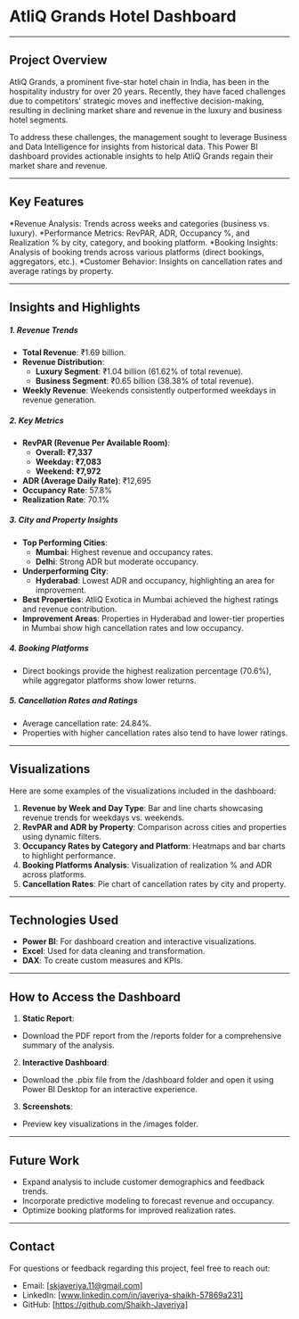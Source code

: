 # AtliQ Grands Hotel Dashboard #

***

## Project Overview ##
AtliQ Grands, a prominent five-star hotel chain in India, has been in the hospitality industry for over 20 years. Recently, they have faced challenges due to competitors' strategic moves and ineffective decision-making, resulting in declining market share and revenue in the luxury and business hotel segments.

To address these challenges, the management sought to leverage Business and Data Intelligence for insights from historical data. This Power BI dashboard provides actionable insights to help AtliQ Grands regain their market share and revenue.

***

## Key Features ##
*Revenue Analysis: Trends across weeks and categories (business vs. luxury).
*Performance Metrics: RevPAR, ADR, Occupancy %, and Realization % by city, category, and booking platform.
*Booking Insights: Analysis of booking trends across various platforms (direct bookings, aggregators, etc.).
*Customer Behavior: Insights on cancellation rates and average ratings by property.

***

## Insights and Highlights

##### 1. Revenue Trends
* __Total Revenue__: ₹1.69 billion.
* __Revenue Distribution__:
  * __Luxury Segment__: ₹1.04 billion (61.62% of total revenue).
  * __Business Segment__: ₹0.65 billion (38.38% of total revenue).
* __Weekly Revenue__: Weekends consistently outperformed weekdays in revenue generation.

##### 2. Key Metrics
* __RevPAR (Revenue Per Available Room)__:
  * __Overall: ₹7,337__
  * __Weekday: ₹7,083__
  * __Weekend: ₹7,972__
* __ADR (Average Daily Rate)__: ₹12,695
* __Occupancy Rate__: 57.8%
* __Realization Rate__: 70.1%

##### 3. City and Property Insights
* __Top Performing Cities__:
  * __Mumbai__: Highest revenue and occupancy rates.
  * __Delhi__: Strong ADR but moderate occupancy.
* __Underperforming City__:
  * __Hyderabad__: Lowest ADR and occupancy, highlighting an area for improvement.
* __Best Properties__: AtliQ Exotica in Mumbai achieved the highest ratings and revenue contribution.
* __Improvement Areas__: Properties in Hyderabad and lower-tier properties in Mumbai show high cancellation rates and low occupancy.

##### 4. Booking Platforms
* Direct bookings provide the highest realization percentage (70.6%), while aggregator platforms show lower returns.

##### 5. Cancellation Rates and Ratings
* Average cancellation rate: 24.84%.
* Properties with higher cancellation rates also tend to have lower ratings.

***

## Visualizations
Here are some examples of the visualizations included in the dashboard:

1. __Revenue by Week and Day Type__: Bar and line charts showcasing revenue trends for weekdays vs. weekends.
2. __RevPAR and ADR by Property__: Comparison across cities and properties using dynamic filters.
3. __Occupancy Rates by Category and Platform__: Heatmaps and bar charts to highlight performance.
4. __Booking Platforms Analysis__: Visualization of realization % and ADR across platforms.
5. __Cancellation Rates__: Pie chart of cancellation rates by city and property.

***

## Technologies Used

* __Power BI__: For dashboard creation and interactive visualizations.
* __Excel__: Used for data cleaning and transformation.
* __DAX__: To create custom measures and KPIs.

***

## How to Access the Dashboard

1. __Static Report__:
  * Download the PDF report from the /reports folder for a comprehensive summary of the analysis.
2. __Interactive Dashboard__:
  * Download the .pbix file from the /dashboard folder and open it using Power BI Desktop for an interactive experience.
3. __Screenshots__:
  * Preview key visualizations in the /images folder.

***

## Future Work

* Expand analysis to include customer demographics and feedback trends.
* Incorporate predictive modeling to forecast revenue and occupancy.
* Optimize booking platforms for improved realization rates.

***

## Contact
For questions or feedback regarding this project, feel free to reach out:

* Email: [skjaveriya.11@gmail.com]
* LinkedIn: [www.linkedin.com/in/javeriya-shaikh-57869a231]
* GitHub: [https://github.com/Shaikh-Javeriya]
